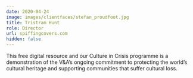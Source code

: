 ```yaml
---
date: 2020-04-24
image: images/clientfaces/stefan_proudfoot.jpg
title: Tristram Hunt
role: Director
url: spiffingcovers.com
hidden: false
---
```


This free digital resource and our Culture in Crisis programme is a demonstration of the V&A’s ongoing commitment to protecting the world’s cultural heritage and supporting communities that suffer cultural loss.
